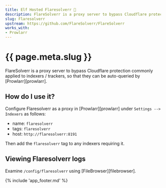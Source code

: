 ```yaml
---
title: Elf Hosted Flaresolverr 🧝
description: FlareSolverr is a proxy server to bypass Cloudflare protection commonly applied to indexers / trackers, so that they can be auto-queried by Prowlarr
slug: Flaresolverr
upstream: https://github.com/FlareSolverr/FlareSolverr
works_with:
- Prowlarr
---
```


# {{ page.meta.slug }}

FlareSolverr is a proxy server to bypass Cloudflare protection commonly applied to indexers / trackers, so that they can be auto-queried by [Prowlarr][prowlarr].

## How do I use it?

Configure Flaresolverr as a proxy in [Prowlarr][prowlarr] under `Settings --> Indexers` as follows:

* name: `flaresolverr`
* tags: `flaresolverr`
* host: `http://flaresolverr:8191`

Then add the `flaresolverr` tag to any indexers requiring it.

## Viewing Flaresolverr logs

Examine `/config/flaresolverr` using [FileBrowser][filebrowser].

{% include 'app_footer.md' %}
